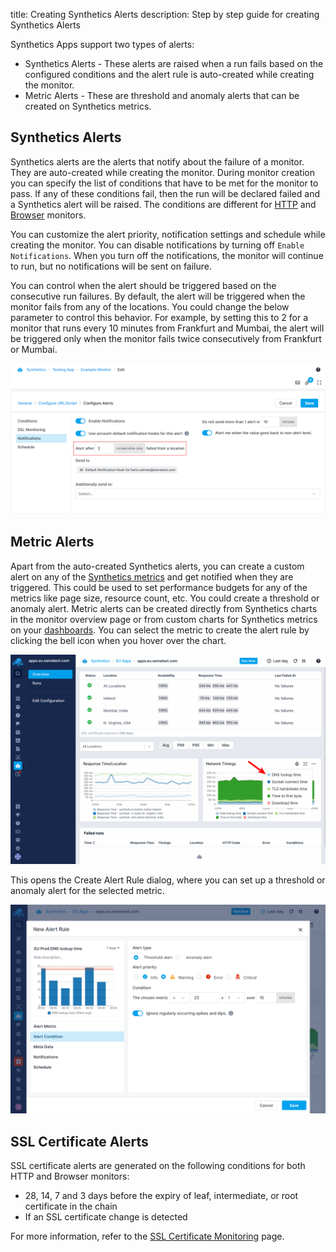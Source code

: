 title: Creating Synthetics Alerts 
description: Step by step guide for creating Synthetics Alerts

Synthetics Apps support two types of alerts:

* Synthetics Alerts - These alerts are raised when a run fails based on the configured conditions and the alert rule is auto-created while creating the monitor.
* Metric Alerts - These are threshold and anomaly alerts that can be created on Synthetics metrics.

## Synthetics Alerts
Synthetics alerts are the alerts that notify about the failure of a monitor. They are auto-created while creating the monitor. During monitor creation you can specify the list of conditions that have to be met for the monitor to pass. If any of these conditions fail, then the run will be declared failed and a Synthetics alert will be raised. The conditions are different for [HTTP](/synthetics/http-monitor/#conditions) and [Browser](/synthetics/browser-monitor/#conditions) monitors.

You can customize the alert priority, notification settings and schedule while creating the monitor. You can disable notifications by turning off `Enable Notifications`. When you turn off the notifications, the monitor will continue to run, but no notifications will be sent on failure. 

You can control when the alert should be triggered based on the consecutive run failures. By default, the alert will be triggered when the monitor fails from any of the locations. You could change the below parameter to control this behavior. For example, by setting this to 2 for a monitor that runs every 10 minutes from Frankfurt and Mumbai, the alert will be triggered only when the monitor fails twice consecutively from Frankfurt or Mumbai.

![Run count based alerting](../images/synthetics/create-monitor-run-count-alert.png)

## Metric Alerts
Apart from the auto-created Synthetics alerts, you can create a custom alert on any of the [Synthetics metrics](/synthetics/metrics) and get notified when they are triggered. This could be used to set performance budgets for any of the metrics like page size, resource count, etc. You could create a threshold or anomaly alert. Metric alerts can be created directly from Synthetics charts in the monitor overview page or from custom charts for Synthetics metrics on your [dashboards](/dashboards). You can select the metric to create the alert rule by clicking the bell icon when you hover over the chart.

![Create Metric Alert from Synthetics charts](../images/synthetics/create-synthetics-metric-alert.png)

This opens the Create Alert Rule dialog, where you can set up a threshold or anomaly alert for the selected metric.

![Create Metric Alert Rule](../images/synthetics/create-metric-alert-rule.png)

## SSL Certificate Alerts
SSL certificate alerts are generated on the following conditions for both HTTP and Browser monitors:

* 28, 14, 7 and 3 days before the expiry of leaf, intermediate, or root certificate in the chain
* If an SSL certificate change is detected

For more information, refer to the [SSL Certificate Monitoring](/synthetics/ssl-certificate-monitoring.md) page.
